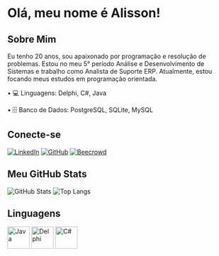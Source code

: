# Olá, meu nome é Alisson!

## Sobre Mim
Eu tenho 20 anos, sou apaixonado por programação e resolução de problemas. Estou no meu 5° período Análise e Desenvolvimento de Sistemas e trabalho como Analista de Suporte ERP. Atualmente, estou focando meus estudos em programação orientada.

• 💻 Linguagens: Delphi, C#, Java

• 🗄️ Banco de Dados: PostgreSQL, SQLite, MySQL

## Conecte-se

[![LinkedIn](https://img.shields.io/badge/LinkedIn-0A66C2?style=for-the-badge&logo=linkedin&logoColor=white)](https://www.linkedin.com/in/alisson-oliveira-286932271/)
[![GitHub](https://img.shields.io/badge/GitHub-181717?style=for-the-badge&logo=github&logoColor=white)](https://github.com/devalyssonoliver)
[![Beecrowd](https://img.shields.io/badge/beecrowd-FF4500?style=for-the-badge&logo=codewars&logoColor=white)](https://judge.beecrowd.com/pt/profile/1006066)


## Meu GitHub Stats

![GitHub Stats](https://github-readme-stats.vercel.app/api?username=devalyssonoliver)
![Top Langs](https://github-readme-stats.vercel.app/api/top-langs/?username=devalyssonoliver)

## Linguagens

<p>
  <img src="https://www.vectorlogo.zone/logos/java/java-ar21.svg" alt="Java" width="50" height="50" margin="5">
  <img src="https://user-images.githubusercontent.com/3423282/123477765-e4013700-d5d4-11eb-876c-de9aab52153b.png" alt="Delphi" width="50" height="50" margin="5">
  <img src="https://www.vectorlogo.zone/logos/dotnet/dotnet-ar21.svg" alt="C#" width="50" height="50" margin="5">
</p>
